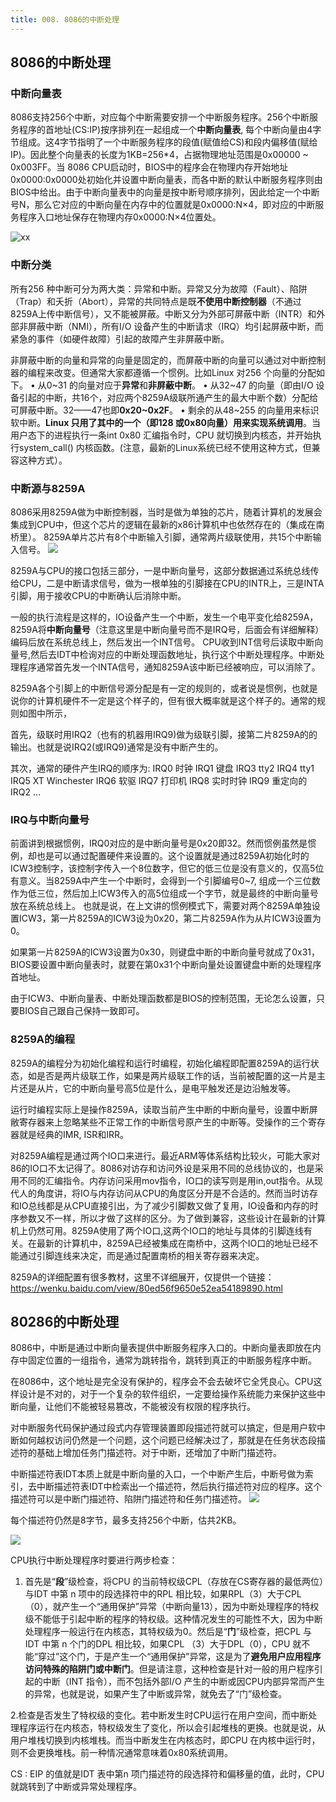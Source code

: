 ```yaml
---
title: 008. 8086的中断处理
---
```

## 8086的中断处理

### 中断向量表
8086支持256个中断，对应每个中断需要安排一个中断服务程序。256个中断服务程序的首地址(CS:IP)按序排列在一起组成一个**中断向量表**, 每个中断向量由4字节组成。这4字节指明了一个中断服务程序的段值(赋值给CS)和段内偏移值(赋给IP)。因此整个向量表的长度为1KB=256*4，占据物理地址范围是0x00000 ~ 0x003FF。当 8086 CPU启动时，BIOS中的程序会在物理内存开始地址0x0000:0x0000处初始化并设置中断向量表，而各中断的默认中断服务程序则由BIOS中给出。由于中断向量表中的向量是按中断号顺序排列，因此给定一个中断号N，那么它对应的中断向量在内存中的位置就是0x0000:N×4，即对应的中断服务程序入口地址保存在物理内存0x0000:N×4位置处。

![xx](/assets/8326cffc1e178a8270b07383f603738da977e801.jpg)

### 中断分类
所有256 种中断可分为两大类：异常和中断。异常又分为故障（Fault）、陷阱（Trap）和夭折（Abort），异常的共同特点是既**不使用中断控制器**（不通过8259A上传中断信号），又不能被屏蔽。中断又分为外部可屏蔽中断（INTR）和外部非屏蔽中断（NMI），所有I/O 设备产生的中断请求（IRQ）均引起屏蔽中断，而紧急的事件（如硬件故障）引起的故障产生非屏蔽中断。

非屏蔽中断的向量和异常的向量是固定的，而屏蔽中断的向量可以通过对中断控制器的编程来改变。但通常大家都遵循一个惯例。比如Linux 对256 个向量的分配如下。
• 从0~31 的向量对应于**异常**和**非屏蔽中断**。
• 从32~47 的向量（即由I/O 设备引起的中断，共16个，对应两个8259A级联所通产生的最大中断个数）分配给可屏蔽中断。32——47也即**0x20~0x2F**。
• 剩余的从48~255 的向量用来标识软中断。**Linux 只用了其中的一个（即128 或0x80向量）用来实现系统调用**。当用户态下的进程执行一条int 0x80 汇编指令时，CPU 就切换到内核态，并开始执行system_call() 内核函数。(注意，最新的Linux系统已经不使用这种方式，但兼容这种方式）。

### 中断源与8259A

8086采用8259A做为中断控制器，当时是做为单独的芯片，随着计算机的发展会集成到CPU中，但这个芯片的逻辑在最新的x86计算机中也依然存在的（集成在南桥里）。 8259A单片芯片有8个中断输入引脚，通常两片级联使用，共15个中断输入信号。
![](/assets/20130916100815218.jpeg)

8259A与CPU的接口包括三部分，一是中断向量号，这部分数据通过系统总线传给CPU，二是中断请求信号，做为一根单独的引脚接在CPU的INTR上，三是INTA引脚，用于接收CPU的中断确认后消除中断。

一般的执行流程是这样的，IO设备产生一个中断，发生一个电平变化给8259A，8259A将**中断向量号**（注意这里是中断向量号而不是IRQ号，后面会有详细解释）编码后放在系统总线上，然后发出一个INT信号。
CPU收到INT信号后读取中断向量号,然后去IDT中检询对应的中断处理函数地址，执行这个中断处理程序。中断处理程序通常首先发一个INTA信号，通知8259A该中断已经被响应，可以消除了。


8259A各个引脚上的中断信号源分配是有一定的规则的，或者说是惯例，也就是说你的计算机硬件不一定是这个样子的，但有很大概率就是这个样子的。通常的规则如图中所示，

首先，级联时用IRQ2（也有的机器用IRQ9)做为级联引脚，接第二片8259A的的输出。也就是说IRQ2(或IRQ9)通常是没有中断产生的。

其次，通常的硬件产生IRQ的顺序为:
IRQ0  时钟
IRQ1  键盘
IRQ3  tty2
IRQ4  tty1
IRQ5  XT Winchester
IRQ6  软驱
IRQ7  打印机
IRQ8  实时时钟
IRQ9  重定向的IRQ2
...
### IRQ与中断向量号

前面讲到根据惯例，IRQ0对应的是中断向量号是0x20即32。然而惯例虽然是惯例，却也是可以通过配置硬件来设置的。这个设置就是通过8259A初始化时的ICW3控制字，该控制字传入一个8位数字，但它的低三位是没有意义的，仅高5位有意义。当8259A中产生一个中断时，会得到一个引脚编号0~7, 组成一个三位数作为低三位，然后加上ICW3传入的高5位组成一个字节，就是最终的中断向量号放在系统总线上。
也就是说，在上文讲的惯例模式下，需要对两个8259A单独设置ICW3，第一片8259A的ICW3设为0x20，第二片8259A作为从片ICW3设置为0。

如果第一片8259A的ICW3设置为0x30，则键盘中断的中断向量号就成了0x31，BIOS要设置中断向量表时，就要在第0x31个中断向量处设置键盘中断的处理程序首地址。

由于ICW3、中断向量表、中断处理函数都是BIOS的控制范围，无论怎么设置，只要BIOS自己跟自己保持一致即可。

### 8259A的编程

8259A的编程分为初始化编程和运行时编程，初始化编程即配置8259A的运行状态，如是否是两片级联工作，如果是两片级联工作的话，当前被配置的这一片是主片还是从片，它的中断向量号高5位是什么，是电平触发还是边沿触发等。

运行时编程实际上是操作8259A，读取当前产生中断的中断向量号，设置中断屏敝寄存器来上忽略某些不正常工作的中断信号原产生的中断等。受操作的三个寄存器就是经典的IMR, ISR和IRR。

对8259A编程是通过两个IO口来进行。最近ARM等体系结构比较火，可能大家对86的IO口不太记得了。8086对访存和访问外设是采用不同的总线协议的，也是采用不同的汇编指令。内存访问采用mov指令，IO口的读写则是用in,out指令。从现代人的角度讲，将IO与内存访问从CPU的角度区分开是不合适的。然而当时访存和IO总线都是从CPU直接引出，为了减少引脚数又做了复用，IO设备和内存的时序参数又不一样，所以才做了这样的区分。为了做到兼容，这些设计在最新的计算机上仍然可用。8259A使用了两个IO口,这两个IO口的地址与具体的引脚连线有关。在最新的计算机中，8259A已经被集成在南桥中，这两个IO口的地址已经不能通过引脚连线来决定，而是通过配置南桥的相关寄存器来决定。

8259A的详细配置有很多教材，这里不详细展开，仅提供一个链接：
https://wenku.baidu.com/view/80ed56f9650e52ea54189890.html


## 80286的中断处理


8086中，中断是通过中断向量表提供中断服务程序入口的。中断向量表即放在内存中固定位置的一组指令，通常为跳转指令，跳转到真正的中断服务程序中断。

在8086中，这个地址是完全没有保护的，程序会不会去破坏它全凭良心。CPU这样设计是不对的，对于一个复杂的软件组织，一定要给操作系统能力来保护这些中断向量，让他们不能被轻易篡改，不能被没有权限的程序执行。

对中断服务代码保护通过段式内存管理装置即段描述符就可以搞定，但是用户软中断如何越权访问仍然是一个问题，这个问题已经解决过了，那就是在任务状态段描述符的基础上增加任务门描述符。对于中断，还增加了中断门描述符。

中断描述符表IDT本质上就是中断向量的入口，一个中断产生后，中断号做为索引，去中断描述符表IDT中检索出一个描述符，然后执行描述符对应的程序。这个描述符可以是中断门描述符、陷阱门描述符和任务门描述符。
![](/assets/20130916100832359.jpeg)

每个描述符仍然是8字节，最多支持256个中断，估共2KB。

![](/assets/20130812231330968.png)

CPU执行中断处理程序时要进行两步检查：
1. 首先是“**段**”级检查，将CPU 的当前特权级CPL（存放在CS寄存器的最低两位）与IDT 中第 n 项中的段选择符中的RPL 相比较，如果RPL（3）大于CPL（0），就产生一个“通用保护”异常（中断向量13），因为中断处理程序的特权级不能低于引起中断的程序的特权级。这种情况发生的可能性不大，因为中断处理程序一般运行在内核态，其特权级为0。然后是“**门**”级检查，把CPL 与IDT 中第 n 个门的DPL 相比较，如果CPL （3）大于DPL（0），CPU 就不能“穿过”这个门，于是产生一个“通用保护”异常，这是为了**避免用户应用程序访问特殊的陷阱门或中断门**。但是请注意，这种检查是针对一般的用户程序引起的中断（INT 指令），而不包括外部I/O 产生的中断或因CPU内部异常而产生的异常，也就是说，如果产生了中断或异常，就免去了“门”级检查。

2.检查是否发生了特权级的变化。若中断发生时CPU运行在用户空间，而中断处理程序运行在内核态，特权级发生了变化，所以会引起堆栈的更换。也就是说，从用户堆栈切换到内核堆栈。而当中断发生在内核态时，即CPU 在内核中运行时，则不会更换堆栈。前一种情况通常意味着0x80系统调用。

CS : EIP 的值就是IDT 表中第n 项门描述符的段选择符和偏移量的值，此时，CPU 就跳转到了中断或异常处理程序。